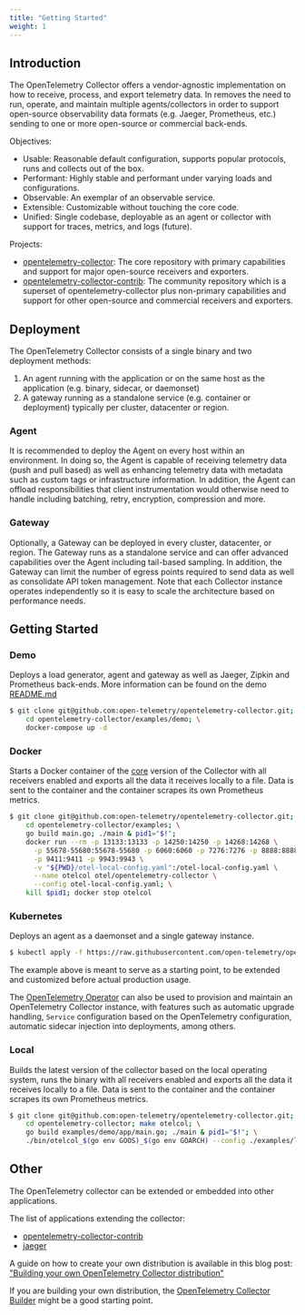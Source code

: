 ```yaml
---
title: "Getting Started"
weight: 1
---
```


## Introduction

The OpenTelemetry Collector offers a vendor-agnostic implementation on how to
receive, process, and export telemetry data. In removes the need to run,
operate, and maintain multiple agents/collectors in order to support
open-source observability data formats (e.g. Jaeger, Prometheus, etc.) sending
to one or more open-source or commercial back-ends.

Objectives:

- Usable: Reasonable default configuration, supports popular protocols, runs and collects out of the box.
- Performant: Highly stable and performant under varying loads and configurations.
- Observable: An exemplar of an observable service.
- Extensible: Customizable without touching the core code.
- Unified: Single codebase, deployable as an agent or collector with support for traces, metrics, and logs (future).

Projects:

- [opentelemetry-collector](https://github.com/open-telemetry/opentelemetry-collector):
  The core repository with primary capabilities and support for major
  open-source receivers and exporters.
- [opentelemetry-collector-contrib](https://github.com/open-telemetry/opentelemetry-collector-contrib):
  The community repository which is a superset of opentelemetry-collector plus
  non-primary capabilities and support for other open-source and commercial
  receivers and exporters.

## Deployment

The OpenTelemetry Collector consists of a single binary and two deployment methods:

1. An agent running with the application or on the same host as the application
(e.g. binary, sidecar, or daemonset)
2. A gateway running as a standalone service (e.g. container or deployment)
typically per cluster, datacenter or region.

### Agent

It is recommended to deploy the Agent on every host within an environment. In
doing so, the Agent is capable of receiving telemetry data (push and pull
based) as well as enhancing telemetry data with metadata such as custom tags or
infrastructure information. In addition, the Agent can offload responsibilities
that client instrumentation would otherwise need to handle including batching,
retry, encryption, compression and more.

### Gateway

Optionally, a Gateway can be deployed in every cluster, datacenter, or region.
The Gateway runs as a standalone service and can offer advanced capabilities
over the Agent including tail-based sampling. In addition, the Gateway can
limit the number of egress points required to send data as well as consolidate
API token management. Note that each Collector instance operates independently
so it is easy to scale the architecture based on performance needs.

## Getting Started

### Demo

Deploys a load generator, agent and gateway as well as Jaeger, Zipkin and
Prometheus back-ends. More information can be found on the demo
[README.md](https://github.com/open-telemetry/opentelemetry-collector/tree/master/examples/demo)

```bash
$ git clone git@github.com:open-telemetry/opentelemetry-collector.git; \
    cd opentelemetry-collector/examples/demo; \
    docker-compose up -d
```

### Docker

Starts a Docker container of the
[core](https://github.com/open-telemetry/opentelemetry-collector)
version of the Collector with all receivers enabled and exports all the data it
receives locally to a file. Data is sent to the container and the container
scrapes its own Prometheus metrics.

```bash
$ git clone git@github.com:open-telemetry/opentelemetry-collector.git; \
    cd opentelemetry-collector/examples; \
    go build main.go; ./main & pid1="$!";
    docker run --rm -p 13133:13133 -p 14250:14250 -p 14268:14268 \
      -p 55678-55680:55678-55680 -p 6060:6060 -p 7276:7276 -p 8888:8888 \
      -p 9411:9411 -p 9943:9943 \
      -v "${PWD}/otel-local-config.yaml":/otel-local-config.yaml \
      --name otelcol otel/opentelemetry-collector \
      --config otel-local-config.yaml; \
    kill $pid1; docker stop otelcol
```

### Kubernetes

Deploys an agent as a daemonset and a single gateway instance.

```bash
$ kubectl apply -f https://raw.githubusercontent.com/open-telemetry/opentelemetry-collector/master/examples/k8s/otel-config.yaml
```

The example above is meant to serve as a starting point, to be extended and
customized before actual production usage.

The [OpenTelemetry
Operator](https://github.com/open-telemetry/opentelemetry-operator) can also be
used to provision and maintain an OpenTelemetry Collector instance, with
features such as automatic upgrade handling, `Service` configuration based on
the OpenTelemetry configuration, automatic sidecar injection into deployments,
among others.

### Local

Builds the latest version of the collector based on the local operating system,
runs the binary with all receivers enabled and exports all the data it receives
locally to a file. Data is sent to the container and the container scrapes its own
Prometheus metrics.

```bash
$ git clone git@github.com:open-telemetry/opentelemetry-collector.git; \
    cd opentelemetry-collector; make otelcol; \
    go build examples/demo/app/main.go; ./main & pid1="$!"; \
    ./bin/otelcol_$(go env GOOS)_$(go env GOARCH) --config ./examples/local/otel-config.yaml; kill $pid1
```

## Other

The OpenTelemetry collector can be extended or embedded into other applications.

The list of applications extending the collector:

- [opentelemetry-collector-contrib](https://github.com/open-telemetry/opentelemetry-collector-contrib)
- [jaeger](https://github.com/jaegertracing/jaeger/tree/master/cmd/opentelemetry)

A guide on how to create your own distribution is available in this blog post:
["Building your own OpenTelemetry Collector distribution"](https://medium.com/p/42337e994b63)

If you are building your own distribution, the [OpenTelemetry Collector
Builder](https://github.com/observatorium/opentelemetry-collector-builder)
might be a good starting point.
